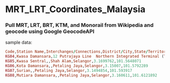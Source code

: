 # MRT_LRT_Coordinates_Malaysia

### Pull MRT, LRT, BRT, KTM, and Monorail from Wikipedia and geocode using Google GeocodeAPI
sample data:
```ruby
Code,Station Name,Interchanges/Connections,District/City,State/Territory,Latitude,Longitude
KG04,Kwasa Damansara,12 Putrajaya Line  Northern Integrated Terminal (TBU),Shah Alam,Selangor,3.1766451,101.5726423
KG05,Kwasa Sentral,,Shah Alam,Selangor,3.1699762,101.5648071
KG06,Kota Damansara,,Petaling Jaya,Selangor,3.15007,101.5792289
KG07,Surian,,Petaling Jaya,Selangor,3.1494854,101.593917
KG08,Mutiara Damansara,,Petaling Jaya,Selangor,3.160611,101.6121892
```
